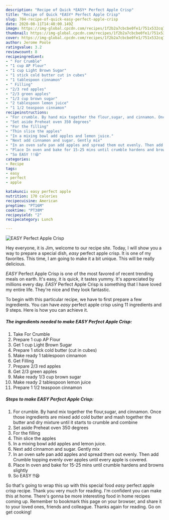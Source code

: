 ```yaml
---
description: "Recipe of Quick *EASY* Perfect Apple Crisp"
title: "Recipe of Quick *EASY* Perfect Apple Crisp"
slug: 704-recipe-of-quick-easy-perfect-apple-crisp
date: 2020-08-11T14:48:00.149Z
image: https://img-global.cpcdn.com/recipes/1f2b2a7cbcbe0fe1/751x532cq70/easy-perfect-apple-crisp-recipe-main-photo.jpg
thumbnail: https://img-global.cpcdn.com/recipes/1f2b2a7cbcbe0fe1/751x532cq70/easy-perfect-apple-crisp-recipe-main-photo.jpg
cover: https://img-global.cpcdn.com/recipes/1f2b2a7cbcbe0fe1/751x532cq70/easy-perfect-apple-crisp-recipe-main-photo.jpg
author: Jerome Poole
ratingvalue: 3.2
reviewcount: 8
recipeingredient:
- " For Crumble"
- "1 cup AP Flour"
- "1 cup Light Brown Sugar"
- "1 stick cold butter cut in cubes"
- "1 tablespoon cinnamon"
- " Filling"
- "2/3 red apples"
- "2/3 green apples"
- "1/3 cup brown sugar"
- "2 tablespoon lemon juice"
- "1 1/2 teaspoon cinnamon"
recipeinstructions:
- "For crumble. By hand mix together the flour,sugar, and cinnamon. Once those ingredients are mixed add cold butter and mash together the butter and dry mixture until it starts to crumble and combine"
- "Set aside Preheat oven 350 degrees"
- "For the filling"
- "Thin slice the apples"
- "In a mixing bowl add apples and lemon juice."
- "Next add cinnamon and sugar. Gently mix"
- "In an oven safe pan add apples and spread them out evenly. Then add Crumble topping evenly over apples until every apple is covered."
- "Place In oven and bake for 15-25 mins until crumble hardens and browns slightly"
- "So EASY !!😆"
categories:
- Recipe
tags:
- easy
- perfect
- apple

katakunci: easy perfect apple 
nutrition: 170 calories
recipecuisine: American
preptime: "PT16M"
cooktime: "PT38M"
recipeyield: "2"
recipecategory: Lunch

---
```



![*EASY* Perfect Apple Crisp](https://img-global.cpcdn.com/recipes/1f2b2a7cbcbe0fe1/751x532cq70/easy-perfect-apple-crisp-recipe-main-photo.jpg)

Hey everyone, it is Jim, welcome to our recipe site. Today, I will show you a way to prepare a special dish, *easy* perfect apple crisp. It is one of my favorites. This time, I am going to make it a bit unique. This will be really delicious.



*EASY* Perfect Apple Crisp is one of the most favored of recent trending meals on earth. It's easy, it is quick, it tastes yummy. It's appreciated by millions every day. *EASY* Perfect Apple Crisp is something that I have loved my entire life. They're nice and they look fantastic.


To begin with this particular recipe, we have to first prepare a few ingredients. You can have *easy* perfect apple crisp using 11 ingredients and 9 steps. Here is how you can achieve it.

<!--inarticleads1-->

##### The ingredients needed to make *EASY* Perfect Apple Crisp:

1. Take  For Crumble
1. Prepare 1 cup AP Flour
1. Get 1 cup Light Brown Sugar
1. Prepare 1 stick cold butter (cut in cubes)
1. Make ready 1 tablespoon cinnamon
1. Get  Filling
1. Prepare 2/3 red apples
1. Get 2/3 green apples
1. Make ready 1/3 cup brown sugar
1. Make ready 2 tablespoon lemon juice
1. Prepare 1 1/2 teaspoon cinnamon




<!--inarticleads2-->

##### Steps to make *EASY* Perfect Apple Crisp:

1. For crumble. By hand mix together the flour,sugar, and cinnamon. Once those ingredients are mixed add cold butter and mash together the butter and dry mixture until it starts to crumble and combine
1. Set aside Preheat oven 350 degrees
1. For the filling
1. Thin slice the apples
1. In a mixing bowl add apples and lemon juice.
1. Next add cinnamon and sugar. Gently mix
1. In an oven safe pan add apples and spread them out evenly. Then add Crumble topping evenly over apples until every apple is covered.
1. Place In oven and bake for 15-25 mins until crumble hardens and browns slightly
1. So EASY !!😆




So that's going to wrap this up with this special food *easy* perfect apple crisp recipe. Thank you very much for reading. I'm confident you can make this at home. There's gonna be more interesting food in home recipes coming up. Remember to bookmark this page on your browser, and share it to your loved ones, friends and colleague. Thanks again for reading. Go on get cooking!
